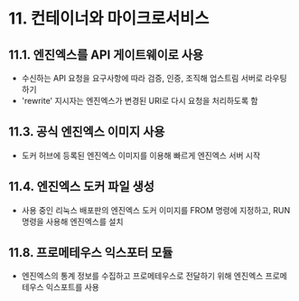 # 11. 컨테이너와 마이크로서비스

## 11.1. 엔진엑스를 API 게이트웨이로 사용
- 수신하는 API 요청을 요구사항에 따라 검증, 인증, 조직해 업스트림 서버로 라우팅하기
- 'rewrite' 지시자는 엔진엑스가 변경된 URI로 다시 요청을 처리하도록 함
## 11.3. 공식 엔진엑스 이미지 사용
- 도커 허브에 등록된 엔진엑스 이미지를 이용해 빠르게 엔진엑스 서버 시작
## 11.4. 엔진엑스 도커 파일 생성
- 사용 중인 리눅스 배포판의 엔진엑스 도커 이미지를 FROM 명령에 지정하고, RUN 명령을 사용해 엔진엑스를 설치
## 11.8. 프로메테우스 익스포터 모듈
- 엔진엑스의 통계 정보를 수집하고 프로메테우스로 전달하기 위해 엔진엑스 프로메테우스 익스포트를 사용
